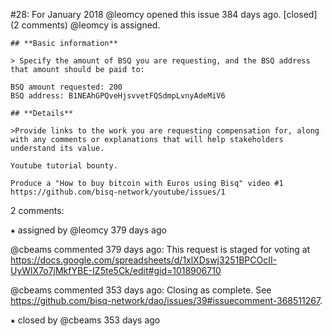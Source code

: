 #28: For January 2018
@leomcy opened this issue 384 days ago.  [closed] (2 comments)
@leomcy is assigned. 

    ## **Basic information**
    
    > Specify the amount of BSQ you are requesting, and the BSQ address that amount should be paid to:
    
    BSQ amount requested: 200
    BSQ address: B1NEAhGPQveHjsvvetFQSdmpLvnyAdeMiV6
    
    ## **Details**
    
    >Provide links to the work you are requesting compensation for, along with any comments or explanations that will help stakeholders understand its value.
    
    Youtube tutorial bounty.
    
    Produce a "How to buy bitcoin with Euros using Bisq" video #1
    https://github.com/bisq-network/youtube/issues/1


2 comments:

⁕ assigned by @leomcy 379 days ago

@cbeams commented 379 days ago:
    This request is staged for voting at https://docs.google.com/spreadsheets/d/1xlXDswj3251BPCOcII-UyWlX7o7jMkfYBE-IZ5te5Ck/edit#gid=1018906710


@cbeams commented 353 days ago:
    Closing as complete. See https://github.com/bisq-network/dao/issues/39#issuecomment-368511267.


⁕ closed by @cbeams 353 days ago

